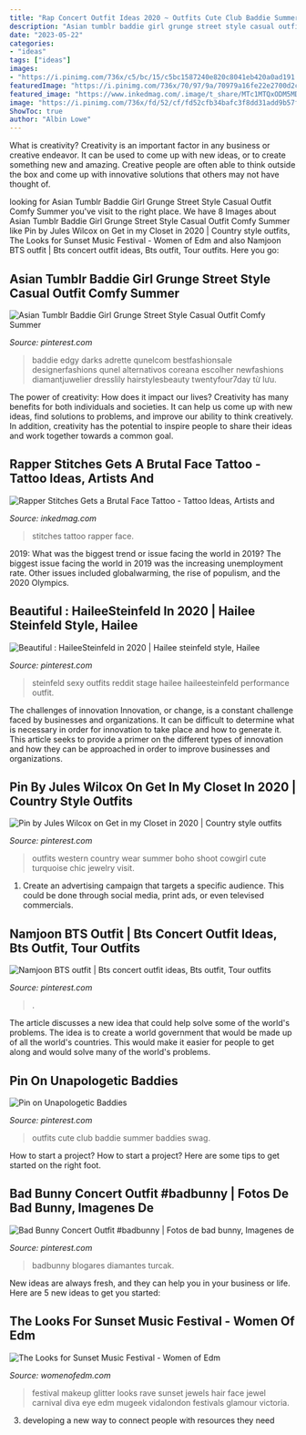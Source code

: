 ```yaml
---
title: "Rap Concert Outfit Ideas 2020 ~ Outfits Cute Club Baddie Summer Baddies Swag"
description: "Asian tumblr baddie girl grunge street style casual outfit comfy summer"
date: "2023-05-22"
categories:
- "ideas"
tags: ["ideas"]
images:
- "https://i.pinimg.com/736x/c5/bc/15/c5bc1587240e820c8041eb420a0ad191.jpg"
featuredImage: "https://i.pinimg.com/736x/70/97/9a/70979a16fe22e2700d2c63fe460a3fb3.jpg"
featured_image: "https://www.inkedmag.com/.image/t_share/MTc1MTQxODM5MDg1NTEyNTE2/new-project.png"
image: "https://i.pinimg.com/736x/fd/52/cf/fd52cfb34bafc3f8dd31add9b57fdb91.jpg"
ShowToc: true
author: "Albin Lowe"
---
```



What is creativity?
Creativity is an important factor in any business or creative endeavor. It can be used to come up with new ideas, or to create something new and amazing. Creative people are often able to think outside the box and come up with innovative solutions that others may not have thought of.

	

		
looking for Asian Tumblr Baddie Girl Grunge Street Style Casual Outfit Comfy Summer you've visit to the right place. We have 8 Images about Asian Tumblr Baddie Girl Grunge Street Style Casual Outfit Comfy Summer like Pin by Jules Wilcox on Get in my Closet in 2020 | Country style outfits, The Looks for Sunset Music Festival - Women of Edm and also Namjoon BTS outfit | Bts concert outfit ideas, Bts outfit, Tour outfits. Here you go:
		
    
## Asian Tumblr Baddie Girl Grunge Street Style Casual Outfit Comfy Summer

<img loading=lazy src="https://i.pinimg.com/736x/34/97/e0/3497e0151dd1d7cdb98c326e8fcb9285.jpg" onerror="this.onerror=null;this.src='https://tse3.mm.bing.net/th?id=OIP.T_MisdnlvlMA0RoH9ICIqwHaLH&amp;pid=15.1';" alt="Asian Tumblr Baddie Girl Grunge Street Style Casual Outfit Comfy Summer">

_Source: pinterest.com_

>baddie edgy darks adrette qunelcom bestfashionsale designerfashions qunel alternativos coreana escolher newfashions diamantjuwelier dresslily hairstylesbeauty twentyfour7day từ lưu. 

	

The power of creativity: How does it impact our lives?
Creativity has many benefits for both individuals and societies. It can help us come up with new ideas, find solutions to problems, and improve our ability to think creatively. In addition, creativity has the potential to inspire people to share their ideas and work together towards a common goal.

    
## Rapper Stitches Gets A Brutal Face Tattoo - Tattoo Ideas, Artists And

<img loading=lazy src="https://www.inkedmag.com/.image/t_share/MTc1MTQxODM5MDg1NTEyNTE2/new-project.png" onerror="this.onerror=null;this.src='https://tse3.mm.bing.net/th?id=OIP.W0G8oTYGr_QM8Amb9wUigQHaD4&amp;pid=15.1';" alt="Rapper Stitches Gets a Brutal Face Tattoo - Tattoo Ideas, Artists and">

_Source: inkedmag.com_

>stitches tattoo rapper face. 

	

2019: What was the biggest trend or issue facing the world in 2019?
The biggest issue facing the world in 2019 was the increasing unemployment rate. Other issues included globalwarming, the rise of populism, and the 2020 Olympics.

    
## Beautiful : HaileeSteinfeld In 2020 | Hailee Steinfeld Style, Hailee

<img loading=lazy src="https://i.pinimg.com/originals/e2/29/38/e229388efacf31619f917d73e7e039c7.jpg" onerror="this.onerror=null;this.src='https://tse3.mm.bing.net/th?id=OIP.H0WICiB57WhflwcQJoywIgHaNi&amp;pid=15.1';" alt="Beautiful : HaileeSteinfeld in 2020 | Hailee steinfeld style, Hailee">

_Source: pinterest.com_

>steinfeld sexy outfits reddit stage hailee haileesteinfeld performance outfit. 

	

The challenges of innovation
Innovation, or change, is a constant challenge faced by businesses and organizations. It can be difficult to determine what is necessary in order for innovation to take place and how to generate it. This article seeks to provide a primer on the different types of innovation and how they can be approached in order to improve businesses and organizations.

    
## Pin By Jules Wilcox On Get In My Closet In 2020 | Country Style Outfits

<img loading=lazy src="https://i.pinimg.com/736x/c5/bc/15/c5bc1587240e820c8041eb420a0ad191.jpg" onerror="this.onerror=null;this.src='https://tse1.mm.bing.net/th?id=OIP.hfjNt6DoUuWJbL3PQ6XiuAHaLC&amp;pid=15.1';" alt="Pin by Jules Wilcox on Get in my Closet in 2020 | Country style outfits">

_Source: pinterest.com_

>outfits western country wear summer boho shoot cowgirl cute turquoise chic jewelry visit. 

	

1. Create an advertising campaign that targets a specific audience. This could be done through social media, print ads, or even televised commercials.

    
## Namjoon BTS Outfit | Bts Concert Outfit Ideas, Bts Outfit, Tour Outfits

<img loading=lazy src="https://i.pinimg.com/736x/fd/52/cf/fd52cfb34bafc3f8dd31add9b57fdb91.jpg" onerror="this.onerror=null;this.src='https://tse1.mm.bing.net/th?id=OIP.JiXOfBKZMxIhoK9MA8hFwwHaI2&amp;pid=15.1';" alt="Namjoon BTS outfit | Bts concert outfit ideas, Bts outfit, Tour outfits">

_Source: pinterest.com_

>. 

	

The article discusses a new idea that could help solve some of the world's problems. The idea is to create a world government that would be made up of all the world's countries. This would make it easier for people to get along and would solve many of the world's problems.

    
## Pin On Unapologetic Baddies

<img loading=lazy src="https://i.pinimg.com/736x/70/97/9a/70979a16fe22e2700d2c63fe460a3fb3.jpg" onerror="this.onerror=null;this.src='https://tse1.mm.bing.net/th?id=OIP.DcW2JtxHh6QeT2pJ8kR7KAHaI8&amp;pid=15.1';" alt="Pin on Unapologetic Baddies">

_Source: pinterest.com_

>outfits cute club baddie summer baddies swag. 

	

How to start a project?
How to start a project? Here are some tips to get started on the right foot.

    
## Bad Bunny Concert Outfit #badbunny | Fotos De Bad Bunny, Imagenes De

<img loading=lazy src="https://i.pinimg.com/originals/9d/5a/3c/9d5a3c60b949f6e2556fa6442250d56b.jpg" onerror="this.onerror=null;this.src='https://tse2.mm.bing.net/th?id=OIP.llOAL15PE_ZoFLt6p1tpYwHaNL&amp;pid=15.1';" alt="Bad Bunny Concert Outfit #badbunny | Fotos de bad bunny, Imagenes de">

_Source: pinterest.com_

>badbunny blogares diamantes turcak. 

	

New ideas are always fresh, and they can help you in your business or life. Here are 5 new ideas to get you started: 

    
## The Looks For Sunset Music Festival - Women Of Edm

<img loading=lazy src="http://womenofedm.com/wp-content/uploads/2017/05/Sunset-Music-Festival-Hot-Looks-5.jpg" onerror="this.onerror=null;this.src='https://tse1.mm.bing.net/th?id=OIP.-C2SC6I0ZkPoqWTHxswLrAHaHR&amp;pid=15.1';" alt="The Looks for Sunset Music Festival - Women of Edm">

_Source: womenofedm.com_

>festival makeup glitter looks rave sunset jewels hair face jewel carnival diva eye edm mugeek vidalondon festivals glamour victoria. 

	

3. developing a new way to connect people with resources they need 

